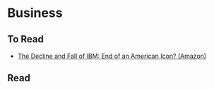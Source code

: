 Business
========

To Read
-------

* [The Decline and Fall of IBM: End of an American Icon? (Amazon)](http://www.amazon.com/Decline-Fall-IBM-American-Icon-ebook/dp/B00KRHWZ22/ref=sr_1_1?s=digital-text&ie=UTF8&qid=1439609751&sr=1-1&keywords=the+decline+and+fall+of+ibm+end+of+an+american+icon)


Read
----

